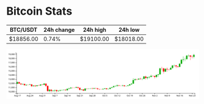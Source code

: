 # Bitcoin Stats

BTC/USDT|24h change|24h high|24h low|
|---|---|---|---|
|$18856.00|0.74%|$19100.00|$18018.00|

<img src="./chart.svg">
